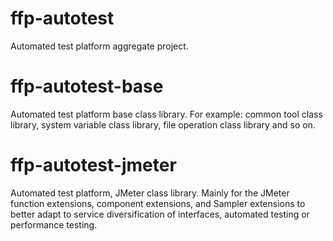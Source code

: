 # ffp-autotest
Automated test platform aggregate project.

# ffp-autotest-base
Automated test platform base class library. For example: common tool class library, system variable class library, file operation class library and so on.

# ffp-autotest-jmeter
Automated test platform, JMeter class library. Mainly for the JMeter function extensions, component extensions, and Sampler extensions to better adapt to service diversification of interfaces, automated testing or performance testing.
